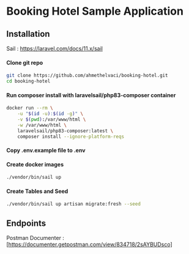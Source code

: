 # Booking Hotel Sample Application

## Installation

Sail : https://laravel.com/docs/11.x/sail

#### Clone git repo
```bash
git clone https://github.com/ahmethelvaci/booking-hotel.git
cd booking-hotel
```

#### Run composer install with laravelsail/php83-composer container
```bash
docker run --rm \
    -u "$(id -u):$(id -g)" \
    -v $(pwd):/var/www/html \
    -w /var/www/html \
    laravelsail/php83-composer:latest \
    composer install --ignore-platform-reqs
```

#### Copy .env.example file to .env

#### Create docker images
```bash
./vendor/bin/sail up
```

#### Create Tables and Seed
```bash
./vendor/bin/sail up artisan migrate:fresh --seed
```

## Endpoints 
Postman Documenter : [https://documenter.getpostman.com/view/834718/2sAYBUDsco]
